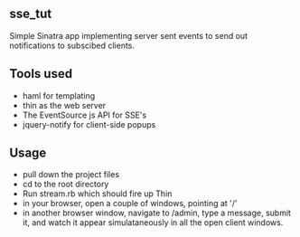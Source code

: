 ## sse_tut
Simple Sinatra app implementing server sent events to send out
notifications to subscibed clients.

## Tools used
* haml for templating
* thin as the web server
* The EventSource js API for SSE's
* jquery-notify for client-side popups

## Usage
* pull down the project files
* cd to the root directory
* Run stream.rb which should fire up Thin
* in your browser, open a couple of windows, pointing at '/'
* in another browser window, navigate to /admin, type a message, submit
  it, and watch it appear simulataneously in all the open client
windows.
